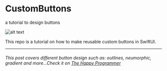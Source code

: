 # CustomButtons
a tutorial to design buttons

![alt text](https://i1.wp.com/thehappyprogrammer.com/wp-content/uploads/2020/11/Library-Item-Blog-1-–-3.png?w=1673&ssl=1)

<p>
    This repo is a tutorial on how to make reusable custom buttons in SwiftUI.
</p>
<hr>

<h6>
    This post covers different button design such as: outlines, neumorphic, gradient and more...Check it on 
  <a href="https://thehappyprogrammer.com/custom-buttons-in-swiftui/">The Happy Programmer</a>
</h6>




